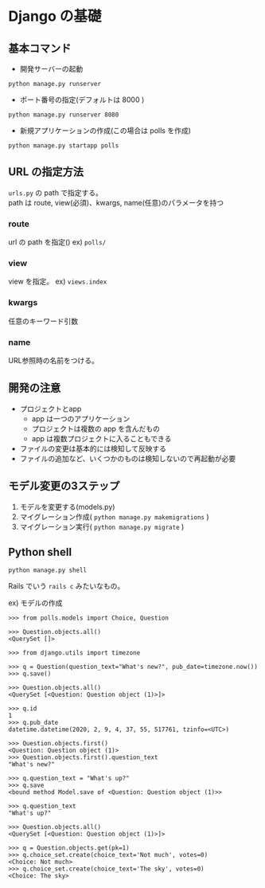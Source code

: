 # Django の基礎
## 基本コマンド
- 開発サーバーの起動
```
python manage.py runserver
```

- ポート番号の指定(デフォルトは 8000 )
```
python manage.py runserver 8080
```

- 新規アプリケーションの作成(この場合は polls を作成)
```
python manage.py startapp polls
```

## URL の指定方法
`urls.py` の path で指定する。  
path は route, view(必須)、kwargs, name(任意)のパラメータを持つ

### route
url の path を指定()
ex) `polls/`

### view
view を指定。
ex) `views.index`

### kwargs
任意のキーワード引数

### name
URL参照時の名前をつける。

## 開発の注意
- プロジェクトとapp
  - app は一つのアプリケーション
  - プロジェクトは複数の app を含んだもの
  - app は複数プロジェクトに入ることもできる
- ファイルの変更は基本的には検知して反映する
- ファイルの追加など、いくつかのものは検知しないので再起動が必要

## モデル変更の3ステップ
1. モデルを変更する(models.py)
2. マイグレーション作成( `python manage.py makemigrations` )
3. マイグレーション実行( `python manage.py migrate` )

## Python shell
```
python manage.py shell
```

Rails でいう `rails c` みたいなもの。

ex) モデルの作成

```
>>> from polls.models import Choice, Question

>>> Question.objects.all()
<QuerySet []>

>>> from django.utils import timezone

>>> q = Question(question_text="What's new?", pub_date=timezone.now())
>>> q.save()

>>> Question.objects.all()
<QuerySet [<Question: Question object (1)>]>

>>> q.id
1
>>> q.pub_date
datetime.datetime(2020, 2, 9, 4, 37, 55, 517761, tzinfo=<UTC>)

>>> Question.objects.first()
<Question: Question object (1)>
>>> Question.objects.first().question_text
"What's new?"

>>> q.question_text = "What's up?"
>>> q.save
<bound method Model.save of <Question: Question object (1)>>

>>> q.question_text
"What's up?"

>>> Question.objects.all()
<QuerySet [<Question: Question object (1)>]>

>>> q = Question.objects.get(pk=1)
>>> q.choice_set.create(choice_text='Not much', votes=0)
<Choice: Not much>
>>> q.choice_set.create(choice_text='The sky', votes=0)
<Choice: The sky>
```
